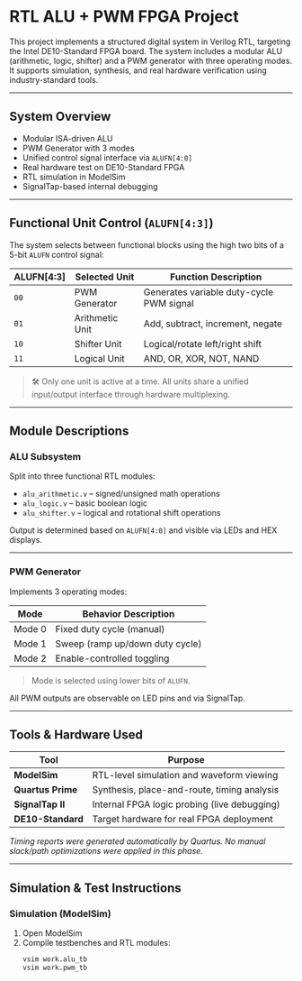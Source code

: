#  RTL ALU + PWM FPGA Project

This project implements a structured digital system in Verilog RTL, targeting the Intel DE10-Standard FPGA board. The system includes a modular ALU (arithmetic, logic, shifter) and a PWM generator with three operating modes. It supports simulation, synthesis, and real hardware verification using industry-standard tools.

---

##  System Overview

- Modular ISA-driven ALU
- PWM Generator with 3 modes
- Unified control signal interface via `ALUFN[4:0]`
- Real hardware test on DE10-Standard FPGA
- RTL simulation in ModelSim
- SignalTap-based internal debugging

---

## Functional Unit Control (`ALUFN[4:3]`)

The system selects between functional blocks using the high two bits of a 5-bit `ALUFN` control signal:

| ALUFN[4:3] | Selected Unit     | Function Description                     |
|------------|------------------|------------------------------------------|
| `00`       | PWM Generator     | Generates variable duty-cycle PWM signal |
| `01`       | Arithmetic Unit   | Add, subtract, increment, negate         |
| `10`       | Shifter Unit      | Logical/rotate left/right shift          |
| `11`       | Logical Unit      | AND, OR, XOR, NOT, NAND                  |

> 🛠 Only one unit is active at a time. All units share a unified input/output interface through hardware multiplexing.

---

## Module Descriptions

### ALU Subsystem

Split into three functional RTL modules:

- `alu_arithmetic.v` – signed/unsigned math operations
- `alu_logic.v` – basic boolean logic
- `alu_shifter.v` – logical and rotational shift operations

Output is determined based on `ALUFN[4:0]` and visible via LEDs and HEX displays.

---

### PWM Generator

Implements 3 operating modes:

| Mode | Behavior Description                  |
|------|----------------------------------------|
| Mode 0 | Fixed duty cycle (manual)           |
| Mode 1 | Sweep (ramp up/down duty cycle)     |
| Mode 2 | Enable-controlled toggling          |

> Mode is selected using lower bits of `ALUFN`.

All PWM outputs are observable on LED pins and via SignalTap.

---

## Tools & Hardware Used

| Tool               | Purpose                                           |
|--------------------|---------------------------------------------------|
| **ModelSim**       | RTL-level simulation and waveform viewing         |
| **Quartus Prime**  | Synthesis, place-and-route, timing analysis       |
| **SignalTap II**   | Internal FPGA logic probing (live debugging)      |
| **DE10-Standard**  | Target hardware for real FPGA deployment          |

*Timing reports were generated automatically by Quartus. No manual slack/path optimizations were applied in this phase.*

---

## Simulation & Test Instructions

### Simulation (ModelSim)

1. Open ModelSim
2. Compile testbenches and RTL modules:
   ```bash
   vsim work.alu_tb
   vsim work.pwm_tb
